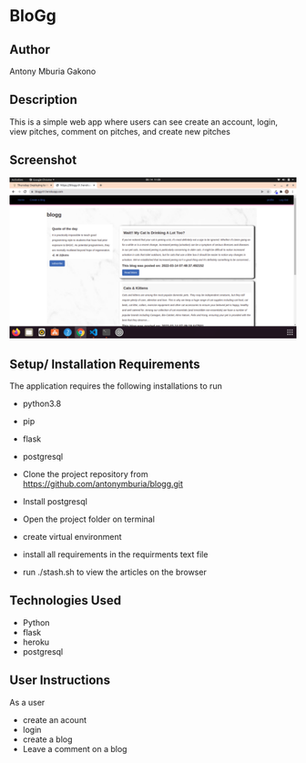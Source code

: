 # BloGg

## Author
Antony Mburia Gakono

## Description 
This is a simple web app where users can see create an account, login, view pitches, comment on pitches, and create new pitches

## Screenshot
<img src="app/static/pictures/Screenshot from 2022-03-14 11-09-07.png" alt="">

## Setup/ Installation Requirements
The application requires the following installations to run
* python3.8
* pip
* flask
* postgresql

* Clone the project repository from https://github.com/antonymburia/blogg.git
* Install postgresql
* Open the project folder on terminal
* create virtual environment
* install all requirements in the requirments text file
* run ./stash.sh to view the articles on the browser
## Technologies Used
* Python 
* flask
* heroku
* postgresql
## User Instructions 
As a user
* create an acount
* login
* create a blog
* Leave a comment on a blog

